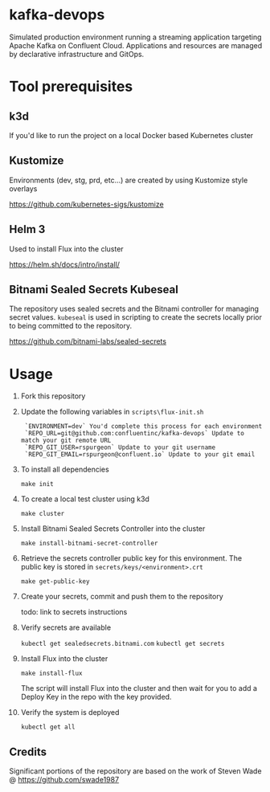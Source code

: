 # kafka-devops

Simulated production environment running a streaming application targeting Apache Kafka on Confluent Cloud.
Applications and resources are managed by declarative infrastructure and GitOps.

# Tool prerequisites

## k3d
If you'd like to run the project on a local Docker based Kubernetes cluster

## Kustomize
Environments (dev, stg, prd, etc...) are created by using Kustomize style overlays

https://github.com/kubernetes-sigs/kustomize

## Helm 3
Used to install Flux into the cluster

https://helm.sh/docs/intro/install/

## Bitnami Sealed Secrets Kubeseal
The repository uses sealed secrets and the Bitnami controller for managing secret values. `kubeseal` is used in scripting to create the secrets locally prior to being committed to the repository.

https://github.com/bitnami-labs/sealed-secrets

# Usage 

1. Fork this repository

1. Update the following variables in `scripts\flux-init.sh`

		`ENVIRONMENT=dev` You'd complete this process for each environment
		`REPO_URL=git@github.com:confluentinc/kafka-devops` Update to match your git remote URL
		`REPO_GIT_USER=rspurgeon` Update to your git username
		`REPO_GIT_EMAIL=rspurgeon@confluent.io` Update to your git email

1. To install all dependencies

   `make init`

1. To create a local test cluster using k3d

   `make cluster`

1. Install Bitnami Sealed Secrets Controller into the cluster

	 `make install-bitnami-secret-controller`

1. Retrieve the secrets controller public key for this environment. The public key is stored in `secrets/keys/<environment>.crt`

	 `make get-public-key`

1. Create your secrets, commit and push them to the repository

	 todo: link to secrets instructions

1. Verify secrets are available

	 `kubectl get sealedsecrets.bitnami.com`
	 `kubectl get secrets`

1. Install Flux into the cluster

   `make install-flux`

   	The script will install Flux into the cluster and then wait for you to add a Deploy Key in the repo with the key provided.

1. Verify the system is deployed

	 `kubectl get all`

## Credits
Significant portions of the repository are based on the work of Steven Wade @ https://github.com/swade1987

